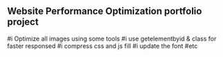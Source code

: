 ## Website Performance Optimization portfolio project

#i Optimize all images using some tools
#i use getelementbyid & class for faster responsed
#i compress css and js fill
#i update the font 
#etc

